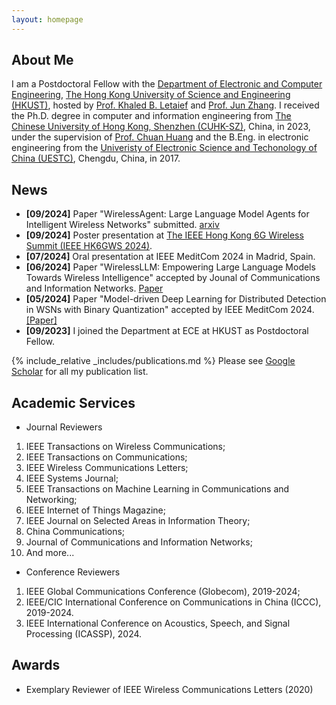 ```yaml
---
layout: homepage
---
```


## About Me

I am a Postdoctoral Fellow with the [Department of Electronic and Computer Engineering](https://ece.hkust.edu.hk/), [The Hong Kong University of Science and Engineering (HKUST)](https://www.hkust.edu.hk/), hosted by [Prof. Khaled B. Letaief](https://scholar.google.com/citations?user=6WLhtHgAAAAJ) and [Prof. Jun Zhang](https://eejzhang.people.ust.hk/). I received the Ph.D. degree in computer and information engineering from [The Chinese University of Hong Kong, Shenzhen (CUHK-SZ)](https://www.cuhk.edu.cn/), China, in 2023, under the supervision of [Prof. Chuan Huang](https://myweb.cuhk.edu.cn/huangchuan) and the B.Eng. in electronic engineering from the [Univeristy of Electronic Science and Techonology of China (UESTC)](https://www.uestc.edu.cn/), Chengdu, China, in 2017.

## News

- **[09/2024]** Paper "WirelessAgent: Large Language Model Agents for Intelligent Wireless Networks" submitted. [arxiv](https://arxiv.org/abs/2409.07964)
- **[09/2024]** Poster presentation at [The IEEE Hong Kong 6G Wireless Summit (IEEE HK6GWS 2024)](https://hk6gws2024.ieee-hk6gws.org/).
- **[07/2024]** Oral presentation at IEEE MeditCom 2024 in Madrid, Spain.
- **[06/2024]** Paper "WirelessLLM: Empowering Large Language Models Towards Wireless Intelligence" accepted by Jounal of Communications and Information Networks. [Paper](https://ieeexplore.ieee.org/document/10582827)
- **[05/2024]** Paper "Model-driven Deep Learning for Distributed Detection in WSNs with Binary Quantization" accepted by IEEE MeditCom 2024. [\[Paper\]](https://ieeexplore.ieee.org/abstract/document/10621336)
- **[09/2023]** I joined the Department at ECE at HKUST as Postdoctoral Fellow.


{% include_relative _includes/publications.md %}
Please see [Google Scholar](https://scholar.google.com/citations?user=4dFwT-4AAAAJ) for all my publication list.

## Academic Services
- Journal Reviewers
1. IEEE Transactions on Wireless Communications; 
2. IEEE Transactions on Communications; 
3. IEEE Wireless Communications Letters; 
4. IEEE Systems Journal; 
5. IEEE Transactions on Machine Learning in Communications and Networking; 
6. IEEE Internet of Things Magazine; 
7. IEEE Journal on Selected Areas in Information Theory; 
8. China Communications; 
9. Journal of Communications and Information Networks;
10. And more...

- Conference Reviewers
1. IEEE Global Communications Conference (Globecom), 2019-2024; 
2. IEEE/CIC International Conference on Communications in China (ICCC), 2019-2024.
3. IEEE International Conference on Acoustics, Speech, and Signal Processing (ICASSP), 2024.

## Awards
- Exemplary Reviewer of IEEE Wireless Communications Letters (2020)